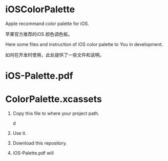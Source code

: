 # iOSColorPalette
Apple recommand color palette for iOS.

苹果官方推荐的iOS 颜色调色板。



Here some files and instruction of iOS color palette to You in development.

如何在开发时使用，此处提供了一些文件和说明。



# iOS-Palette.pdf





# ColorPalette.xcassets

1. Copy this file to where your project path.

   d 

   

2. Use it.





1. Download this repository.
2. iOS-Palette.pdf will